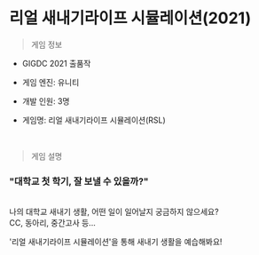 # 리얼 새내기라이프 시뮬레이션(2021)

> 게임 정보

* GIGDC 2021 출품작

* 게임 엔진: 유니티

* 개발 인원: 3명

* 게임명: 리얼 새내기라이프 시뮬레이션(RSL)

<br>

> 게임 설명

### <b>"대학교 첫 학기, 잘 보낼 수 있을까?"</b>

<br>
나의 대학교 새내기 생활, 어떤 일이 일어날지 궁금하지 않으세요?
<br>
CC, 동아리, 중간고사 등...

<br>

'리얼 새내기라이프 시뮬레이션'을 통해 새내기 생활을 예습해봐요!


<br>

